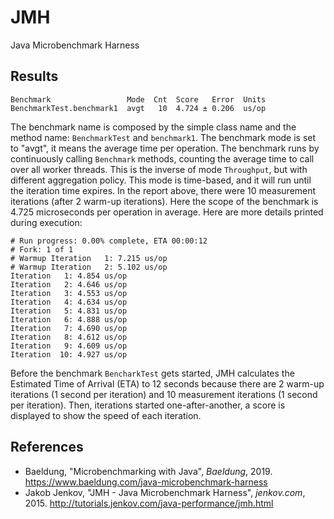 # JMH

Java Microbenchmark Harness

## Results

    Benchmark                 Mode  Cnt  Score   Error  Units
    BenchmarkTest.benchmark1  avgt   10  4.724 ± 0.206  us/op

The benchmark name is composed by the simple class name and the method name: `BenchmarkTest` and
`benchmark1`. The benchmark mode is set to "avgt", it means the average time per operation. The
benchmark runs by continuously calling `Benchmark` methods, counting the average time to call over
all worker threads. This is the inverse of mode `Throughput`, but with different aggregation policy.
This mode is time-based, and it will run until the iteration time expires. In the report above,
there were 10 measurement iterations (after 2 warm-up iterations). Here the scope of the benchmark
is 4.725 microseconds per operation in average. Here are more details printed during execution:

    # Run progress: 0.00% complete, ETA 00:00:12
    # Fork: 1 of 1
    # Warmup Iteration   1: 7.215 us/op
    # Warmup Iteration   2: 5.102 us/op
    Iteration   1: 4.854 us/op
    Iteration   2: 4.646 us/op
    Iteration   3: 4.553 us/op
    Iteration   4: 4.634 us/op
    Iteration   5: 4.831 us/op
    Iteration   6: 4.888 us/op
    Iteration   7: 4.690 us/op
    Iteration   8: 4.612 us/op
    Iteration   9: 4.609 us/op
    Iteration  10: 4.927 us/op

Before the benchmark `BencharkTest` gets started, JMH calculates the Estimated Time of Arrival (ETA)
to 12 seconds because there are 2 warm-up iterations (1 second per iteration) and 10 measurement
iterations (1 second per iteration). Then, iterations started one-after-another, a score is
displayed to show the speed of each iteration.

## References

- Baeldung, "Microbenchmarking with Java", _Baeldung_, 2019.
  <https://www.baeldung.com/java-microbenchmark-harness>
- Jakob Jenkov, "JMH - Java Microbenchmark Harness", _jenkov.com_, 2015.
  <http://tutorials.jenkov.com/java-performance/jmh.html>
